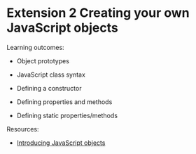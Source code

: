 # Extension 2 Creating your own JavaScript objects

Learning outcomes:

- Object prototypes

- JavaScript class syntax

- Defining a constructor

- Defining properties and methods

- Defining static properties/methods

Resources:

- [Introducing JavaScript objects](https://developer.mozilla.org/en-US/docs/Learn/JavaScript/Objects)
